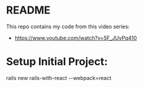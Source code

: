 # README

This repo contains my code from this video series:
 - https://www.youtube.com/watch?v=5F_JUvPq410

# Setup Initial Project:
rails new rails-with-react --webpack=react
